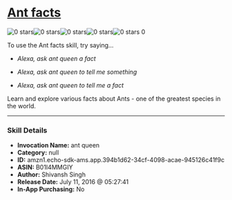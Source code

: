 # [Ant facts](http://alexa.amazon.com/#skills/amzn1.echo-sdk-ams.app.394b1d62-34cf-4098-acae-945126c41f9c)
![0 stars](../../images/ic_star_border_black_18dp_1x.png)![0 stars](../../images/ic_star_border_black_18dp_1x.png)![0 stars](../../images/ic_star_border_black_18dp_1x.png)![0 stars](../../images/ic_star_border_black_18dp_1x.png)![0 stars](../../images/ic_star_border_black_18dp_1x.png) 0

To use the Ant facts skill, try saying...

* *Alexa, ask ant queen a fact*

* *Alexa, ask ant queen to tell me something*

* *Alexa, ask ant queen to tell me a fact*

Learn and explore various facts about Ants - one of the greatest species in the world.

***

### Skill Details

* **Invocation Name:** ant queen
* **Category:** null
* **ID:** amzn1.echo-sdk-ams.app.394b1d62-34cf-4098-acae-945126c41f9c
* **ASIN:** B01I4MMGIY
* **Author:** Shivansh Singh
* **Release Date:** July 11, 2016 @ 05:27:41
* **In-App Purchasing:** No
